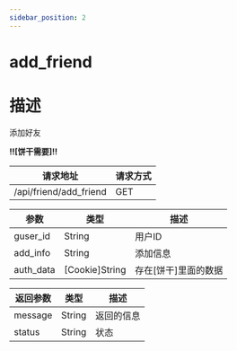 ```yaml
---
sidebar_position: 2
---
```

# add_friend
# 描述
添加好友

**!!\[饼干需要\]!!**

| 请求地址 | 请求方式 |
| --- | --- |
| /api/friend/add_friend | GET |


|参数|类型|描述|
|---|---|---|
|guser_id|String|用户ID|
|add_info|String|添加信息|
|auth_data|\[Cookie\]String|存在\[饼干\]里面的数据|

|返回参数|类型|描述|
|---|---|---|
|message|String|返回的信息|
|status|String|状态|